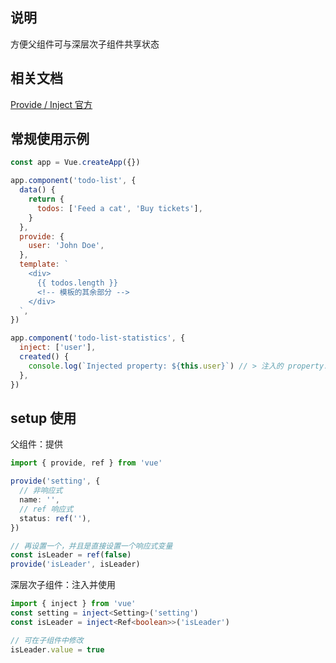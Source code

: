 ## 说明

方便父组件可与深层次子组件共享状态

## 相关文档

[Provide / Inject 官方](https://v3.cn.vuejs.org/guide/component-provide-inject.htm)

## 常规使用示例

```js
const app = Vue.createApp({})

app.component('todo-list', {
  data() {
    return {
      todos: ['Feed a cat', 'Buy tickets'],
    }
  },
  provide: {
    user: 'John Doe',
  },
  template: `
    <div>
      {{ todos.length }}
      <!-- 模板的其余部分 -->
    </div>
  `,
})

app.component('todo-list-statistics', {
  inject: ['user'],
  created() {
    console.log(`Injected property: ${this.user}`) // > 注入的 property: John Doe
  },
})
```

## setup 使用

父组件：提供

```ts
import { provide, ref } from 'vue'

provide('setting', {
  // 非响应式
  name: '',
  // ref 响应式
  status: ref(''),
})

// 再设置一个，并且是直接设置一个响应式变量
const isLeader = ref(false)
provide('isLeader', isLeader)
```

深层次子组件：注入并使用

```ts
import { inject } from 'vue'
const setting = inject<Setting>('setting')
const isLeader = inject<Ref<boolean>>('isLeader')

// 可在子组件中修改
isLeader.value = true
```

